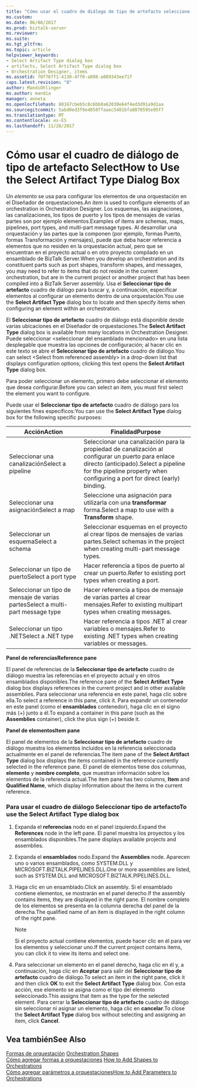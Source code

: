 ```yaml
---
title: "Cómo usar el cuadro de diálogo de tipo de artefacto seleccione | Documentos de Microsoft"
ms.custom: 
ms.date: 06/08/2017
ms.prod: biztalk-server
ms.reviewer: 
ms.suite: 
ms.tgt_pltfrm: 
ms.topic: article
helpviewer_keywords:
- Select Artifact Type dialog box
- artifacts, Select Artifact Type dialog box
- Orchestration Designer, items
ms.assetid: f0f767f1-4130-4ff0-a898-a089343ee71f
caps.latest.revision: "8"
author: MandiOhlinger
ms.author: mandia
manager: anneta
ms.openlocfilehash: 88167cbeb5c8c6bb0a62030e64f4ed3d91a9d1aa
ms.sourcegitcommit: 5abd0ed3f9e4858ffaaec5481bfa8878595e95f7
ms.translationtype: MT
ms.contentlocale: es-ES
ms.lasthandoff: 11/28/2017
---
```

# <a name="how-to-use-the-select-artifact-type-dialog-box"></a><span data-ttu-id="4a959-102">Cómo usar el cuadro de diálogo de tipo de artefacto Select</span><span class="sxs-lookup"><span data-stu-id="4a959-102">How to Use the Select Artifact Type Dialog Box</span></span>
<span data-ttu-id="4a959-103">Un *elemento* se usa para configurar los elementos de una orquestación en el Diseñador de orquestaciones.</span><span class="sxs-lookup"><span data-stu-id="4a959-103">An *item* is used to configure elements of an orchestration in Orchestration Designer.</span></span> <span data-ttu-id="4a959-104">Los esquemas, las asignaciones, las canalizaciones, los tipos de puerto y los tipos de mensajes de varias partes son por ejemplo elementos.</span><span class="sxs-lookup"><span data-stu-id="4a959-104">Examples of items are schemas, maps, pipelines, port types, and multi-part message types.</span></span> <span data-ttu-id="4a959-105">Al desarrollar una orquestación y las partes que la componen (por ejemplo, formas Puerto, formas Transformación y mensajes), puede que deba hacer referencia a elementos que no residen en la orquestación actual, pero que se encuentran en el proyecto actual o en otro proyecto compilado en un ensamblado de BizTalk Server.</span><span class="sxs-lookup"><span data-stu-id="4a959-105">When you develop an orchestration and its constituent parts such as port shapes, transform shapes, and messages, you may need to refer to items that do not reside in the current orchestration, but are in the current project or another project that has been compiled into a BizTalk Server assembly.</span></span> <span data-ttu-id="4a959-106">Usa el **Seleccionar tipo de artefacto** cuadro de diálogo para buscar y, a continuación, especificar elementos al configurar un elemento dentro de una orquestación.</span><span class="sxs-lookup"><span data-stu-id="4a959-106">You use the **Select Artifact Type** dialog box to locate and then specify items when configuring an element within an orchestration.</span></span>  
  
 <span data-ttu-id="4a959-107">El **Seleccionar tipo de artefacto** cuadro de diálogo está disponible desde varias ubicaciones en el Diseñador de orquestaciones.</span><span class="sxs-lookup"><span data-stu-id="4a959-107">The **Select Artifact Type** dialog box is available from many locations in Orchestration Designer.</span></span> <span data-ttu-id="4a959-108">Puede seleccionar \<seleccionar del ensamblado mencionado\> en una lista desplegable que muestra las opciones de configuración; al hacer clic en este texto se abre el **Seleccionar tipo de artefacto** cuadro de diálogo.</span><span class="sxs-lookup"><span data-stu-id="4a959-108">You can select \<Select from referenced assembly\> in a drop-down list that displays configuration options; clicking this text opens the **Select Artifact Type** dialog box.</span></span>  
  
 <span data-ttu-id="4a959-109">Para poder seleccionar un elemento, primero debe seleccionar el elemento que desea configurar.</span><span class="sxs-lookup"><span data-stu-id="4a959-109">Before you can select an item, you must first select the element you want to configure.</span></span>  
  
 <span data-ttu-id="4a959-110">Puede usar el **Seleccionar tipo de artefacto** cuadro de diálogo para los siguientes fines específicos:</span><span class="sxs-lookup"><span data-stu-id="4a959-110">You can use the **Select Artifact Type** dialog box for the following specific purposes:</span></span>  
  
|<span data-ttu-id="4a959-111">Acción</span><span class="sxs-lookup"><span data-stu-id="4a959-111">Action</span></span>|<span data-ttu-id="4a959-112">Finalidad</span><span class="sxs-lookup"><span data-stu-id="4a959-112">Purpose</span></span>|  
|------------|-------------|  
|<span data-ttu-id="4a959-113">Seleccionar una canalización</span><span class="sxs-lookup"><span data-stu-id="4a959-113">Select a pipeline</span></span>|<span data-ttu-id="4a959-114">Seleccionar una canalización para la propiedad de canalización al configurar un puerto para enlace directo (anticipado).</span><span class="sxs-lookup"><span data-stu-id="4a959-114">Select a pipeline for the pipeline property when configuring a port for direct (early) binding.</span></span>|  
|<span data-ttu-id="4a959-115">Seleccionar una asignación</span><span class="sxs-lookup"><span data-stu-id="4a959-115">Select a map</span></span>|<span data-ttu-id="4a959-116">Seleccione una asignación para utilizarla con una **transformar** forma.</span><span class="sxs-lookup"><span data-stu-id="4a959-116">Select a map to use with a **Transform** shape.</span></span>|  
|<span data-ttu-id="4a959-117">Seleccionar un esquema</span><span class="sxs-lookup"><span data-stu-id="4a959-117">Select a schema</span></span>|<span data-ttu-id="4a959-118">Seleccionar esquemas en el proyecto al crear tipos de mensajes de varias partes.</span><span class="sxs-lookup"><span data-stu-id="4a959-118">Select schemas in the project when creating multi-part message types.</span></span>|  
|<span data-ttu-id="4a959-119">Seleccionar un tipo de puerto</span><span class="sxs-lookup"><span data-stu-id="4a959-119">Select a port type</span></span>|<span data-ttu-id="4a959-120">Hacer referencia a tipos de puerto al crear un puerto.</span><span class="sxs-lookup"><span data-stu-id="4a959-120">Refer to existing port types when creating a port.</span></span>|  
|<span data-ttu-id="4a959-121">Seleccionar un tipo de mensaje de varias partes</span><span class="sxs-lookup"><span data-stu-id="4a959-121">Select a multi-part message type</span></span>|<span data-ttu-id="4a959-122">Hacer referencia a tipos de mensaje de varias partes al crear mensajes.</span><span class="sxs-lookup"><span data-stu-id="4a959-122">Refer to existing multipart types when creating messages.</span></span>|  
|<span data-ttu-id="4a959-123">Seleccionar un tipo .NET</span><span class="sxs-lookup"><span data-stu-id="4a959-123">Select a .NET type</span></span>|<span data-ttu-id="4a959-124">Hacer referencia a tipos .NET al crear variables o mensajes.</span><span class="sxs-lookup"><span data-stu-id="4a959-124">Refer to existing .NET types when creating variables or messages.</span></span>|  
  
 <span data-ttu-id="4a959-125">**Panel de referencias**</span><span class="sxs-lookup"><span data-stu-id="4a959-125">**Reference pane**</span></span>  
  
 <span data-ttu-id="4a959-126">El panel de referencias de la **Seleccionar tipo de artefacto** cuadro de diálogo muestra las referencias en el proyecto actual y en otros ensamblados disponibles.</span><span class="sxs-lookup"><span data-stu-id="4a959-126">The reference pane of the **Select Artifact Type** dialog box displays references in the current project and in other available assemblies.</span></span> <span data-ttu-id="4a959-127">Para seleccionar una referencia en este panel, haga clic sobre ella.</span><span class="sxs-lookup"><span data-stu-id="4a959-127">To select a reference in this pane, click it.</span></span> <span data-ttu-id="4a959-128">Para expandir un contenedor en este panel (como el **ensamblados** contenedor), haga clic en el signo más (+) junto a él.</span><span class="sxs-lookup"><span data-stu-id="4a959-128">To expand a container in this pane (such as the **Assemblies** container), click the plus sign (+) beside it.</span></span>  
  
 <span data-ttu-id="4a959-129">**Panel de elementos**</span><span class="sxs-lookup"><span data-stu-id="4a959-129">**Item pane**</span></span>  
  
 <span data-ttu-id="4a959-130">El panel de elementos de la **Seleccionar tipo de artefacto** cuadro de diálogo muestra los elementos incluidos en la referencia seleccionada actualmente en el panel de referencias.</span><span class="sxs-lookup"><span data-stu-id="4a959-130">The item pane of the **Select Artifact Type** dialog box displays the items contained in the reference currently selected in the reference pane.</span></span> <span data-ttu-id="4a959-131">El panel de elementos tiene dos columnas, **elemento** y **nombre completo**, que muestran información sobre los elementos de la referencia actual.</span><span class="sxs-lookup"><span data-stu-id="4a959-131">The item pane has two columns, **Item** and **Qualified Name**, which display information about the items in the current reference.</span></span>  
  
### <a name="to-use-the-select-artifact-type-dialog-box"></a><span data-ttu-id="4a959-132">Para usar el cuadro de diálogo Seleccionar tipo de artefacto</span><span class="sxs-lookup"><span data-stu-id="4a959-132">To use the Select Artifact Type dialog box</span></span>  
  
1.  <span data-ttu-id="4a959-133">Expanda el **referencias** nodo en el panel izquierdo.</span><span class="sxs-lookup"><span data-stu-id="4a959-133">Expand the **References** node in the left pane.</span></span> <span data-ttu-id="4a959-134">El panel muestra los proyectos y los ensamblados disponibles.</span><span class="sxs-lookup"><span data-stu-id="4a959-134">The pane displays available projects and assemblies.</span></span>  
  
2.  <span data-ttu-id="4a959-135">Expanda el **ensamblados** nodo.</span><span class="sxs-lookup"><span data-stu-id="4a959-135">Expand the **Assemblies** node.</span></span> <span data-ttu-id="4a959-136">Aparecen uno o varios ensamblados, como SYSTEM.DLL y MICROSOFT.BIZTALK.PIPELINES.DLL.</span><span class="sxs-lookup"><span data-stu-id="4a959-136">One or more assemblies are listed, such as SYSTEM.DLL and MICROSOFT.BIZTALK.PIPELINES.DLL.</span></span>  
  
3.  <span data-ttu-id="4a959-137">Haga clic en un ensamblado.</span><span class="sxs-lookup"><span data-stu-id="4a959-137">Click an assembly.</span></span> <span data-ttu-id="4a959-138">Si el ensamblado contiene elementos, se mostrarán en el panel derecho.</span><span class="sxs-lookup"><span data-stu-id="4a959-138">If the assembly contains items, they are displayed in the right pane.</span></span> <span data-ttu-id="4a959-139">El nombre completo de los elementos se presenta en la columna derecha del panel de la derecha.</span><span class="sxs-lookup"><span data-stu-id="4a959-139">The qualified name of an item is displayed in the right column of the right pane.</span></span>  
  
    > [!NOTE]
    >  <span data-ttu-id="4a959-140">Si el proyecto actual contiene elementos, puede hacer clic en él para ver los elementos y seleccionar uno.</span><span class="sxs-lookup"><span data-stu-id="4a959-140">If the current project contains items, you can click it to view its items and select one.</span></span>  
  
4.  <span data-ttu-id="4a959-141">Para seleccionar un elemento en el panel derecho, haga clic en él y, a continuación, haga clic en **Aceptar** para salir del **Seleccionar tipo de artefacto** cuadro de diálogo.</span><span class="sxs-lookup"><span data-stu-id="4a959-141">To select an item in the right pane, click it and then click **OK** to exit the **Select Artifact Type** dialog box.</span></span> <span data-ttu-id="4a959-142">Con esta acción, ese elemento se asigna como el tipo del elemento seleccionado.</span><span class="sxs-lookup"><span data-stu-id="4a959-142">This assigns that item as the type for the selected element.</span></span> <span data-ttu-id="4a959-143">Para cerrar la **Seleccionar tipo de artefacto** cuadro de diálogo sin seleccionar ni asignar un elemento, haga clic en **cancelar**.</span><span class="sxs-lookup"><span data-stu-id="4a959-143">To close the **Select Artifact Type** dialog box without selecting and assigning an item, click **Cancel**.</span></span>  
  
## <a name="see-also"></a><span data-ttu-id="4a959-144">Vea también</span><span class="sxs-lookup"><span data-stu-id="4a959-144">See Also</span></span>  
 <span data-ttu-id="4a959-145">[Formas de orquestación](../core/orchestration-shapes.md) </span><span class="sxs-lookup"><span data-stu-id="4a959-145">[Orchestration Shapes](../core/orchestration-shapes.md) </span></span>  
 <span data-ttu-id="4a959-146">[Cómo agregar formas a orquestaciones](../core/how-to-add-shapes-to-orchestrations.md) </span><span class="sxs-lookup"><span data-stu-id="4a959-146">[How to Add Shapes to Orchestrations](../core/how-to-add-shapes-to-orchestrations.md) </span></span>  
 [<span data-ttu-id="4a959-147">Cómo agregar parámetros a orquestaciones</span><span class="sxs-lookup"><span data-stu-id="4a959-147">How to Add Parameters to Orchestrations</span></span>](../core/how-to-add-parameters-to-orchestrations.md)